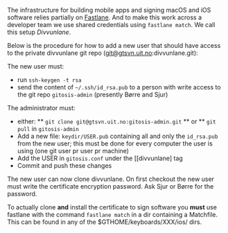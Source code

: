 The infrastructure for building mobile apps and signing macOS and iOS software
relies partially on [Fastlane](https://fastlane.tools/). And to make this work
across a developer team we use shared credentials using `fastlane match`. We
call this setup *Divvunlane*.


Below is the procedure for how to add a new user that should have access to the
private divvunlane git repo (git@gtsvn.uit.no:divvunlane.git):


The new user must:
* run `ssh-keygen -t rsa`
* send the content of `~/.ssh/id_rsa.pub` to a person with write access to the
  git repo `gitosis-admin` (presently Børre and Sjur)


The administrator must:
* either:
** `git clone git@gtsvn.uit.no:gitosis-admin.git`
** or
** `git pull` in `gitosis-admin`
* Add a new file: `keydir/USER.pub` containing all and only the `id_rsa.pub`
  from the new user; this must be done for every computer the user is using (one
  git user pr user pr machine)
* Add the USER in `gitosis.conf` under the [[divvunlane] tag
* Commit and push these changes


The new user can now clone divvunlane. On first checkout the new user must write
the certificate encryption password. Ask Sjur or Børre for the password.


To actually clone **and** install the certificate to sign software you **must**
use fastlane with the command `fastlane match` in a dir containing a
Matchfile. This can be found in any of the $GTHOME/keyboards/XXX/ios/ dirs.
